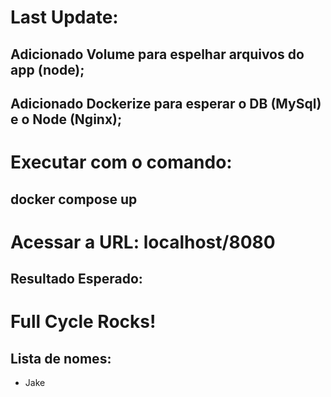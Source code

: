 # Last Update:

## Adicionado Volume para espelhar arquivos do app (node);
## Adicionado Dockerize para esperar o DB (MySql) e o Node (Nginx);

# Executar com o comando: 

## docker compose up

# Acessar a URL: localhost/8080

## Resultado Esperado:

<h1>Full Cycle Rocks!</h1>
<h2>Lista de nomes:</h2>
<ul><li>Jake</li></ul>   

